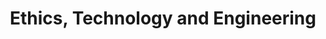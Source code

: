---
title: "Ethics, Technology and Engineering"
authors: ["Lambèr Royakkers", "University of Eindhoven"]
type: "course"
link: "https://www.coursera.org/learn/ethics-technology-engineering/"
---